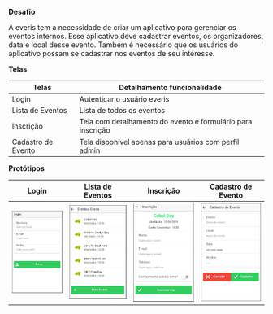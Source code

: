 <b>Desafio</b>

A everis tem a necessidade de criar um aplicativo para gerenciar os eventos internos.
Esse aplicativo deve cadastrar eventos, os organizadores, data e local desse evento. Também é necessário que os usuários do aplicativo possam se cadastrar nos eventos de seu interesse.



<b>Telas</b>

| Telas              | Detalhamento funcionalidade                                 |
| ------------------ | ----------------------------------------------------------- |
| Login              | Autenticar o usuário everis                                 |
| Lista de Eventos   | Lista de todos os eventos                                   |
| Inscrição          | Tela com detalhamento do evento e formulário para inscrição |
| Cadastro de Evento | Tela disponível apenas para usuários com perfil admin       |



<b>Protótipos</b>

| Login                                                | Lista de Eventos                                             | Inscrição                                                | Cadastro de Evento                                         |
| ---------------------------------------------------- | ------------------------------------------------------------ | -------------------------------------------------------- | ---------------------------------------------------------- |
| ![](login.PNG) | ![](lista_eventos.PNG) | ![](inscricao.PNG) | ![](novo_evento.PNG) |








